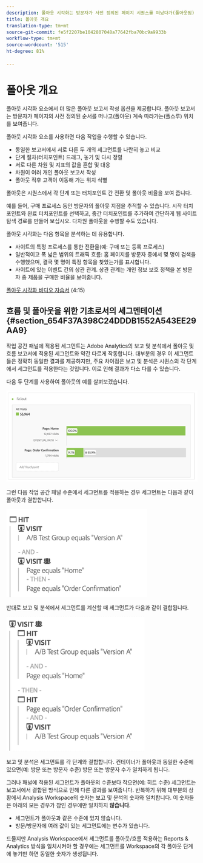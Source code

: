 ```yaml
---
description: 폴아웃 시각화는 방문자가 사전 정의된 페이지 시퀀스를 떠났다가(폴아웃됨) 계속 통과(폴스루)하는 위치를 보여줍니다.
title: 폴아웃 개요
translation-type: tm+mt
source-git-commit: fe5f2207be1042807048a77642fba70bc9a9933b
workflow-type: tm+mt
source-wordcount: '515'
ht-degree: 81%

---
```



# 폴아웃 개요

폴아웃 시각화 요소에서 더 많은 폴아웃 보고서 작성 옵션을 제공합니다. 폴아웃 보고서는 방문자가 페이지의 사전 정의된 순서를 떠나고(폴아웃) 계속 따라가는(폴스루) 위치를 보여줍니다.

폴아웃 시각화 요소를 사용하면 다음 작업을 수행할 수 있습니다.

* 동일한 보고서에서 서로 다른 두 개의 세그먼트를 나란히 놓고 비교
* 단계 절차(터치포인트) 드래그, 놓기 및 다시 정렬 
* 서로 다른 차원 및 지표의 값을 혼합 및 대응 
* 차원이 여러 개인 폴아웃 보고서 작성
* 폴아웃 직후 고객이 이동해 가는 위치 식별

폴아웃은 시퀀스에서 각 단계 또는 터치포인트 간 전환 및 폴아웃 비율을 보여 줍니다. 

예를 들어, 구매 프로세스 동안 방문자의 폴아웃 지점을 추적할 수 있습니다. 시작 터치포인트와 완료 터치포인트를 선택하고, 중간 터치포인트를 추가하여 간단하게 웹 사이트 탐색 경로를 만들어 보십시오. 다차원 폴아웃을 수행할 수도 있습니다.

폴아웃 시각화는 다음 항목을 분석하는 데 유용합니다.

* 사이트의 특정 프로세스를 통한 전환율(예: 구매 또는 등록 프로세스)
* 일반적이고 폭 넓은 범위의 트래픽 흐름: 홈 페이지를 방문자 중에서 몇 명이 검색을 수행했으며, 결국 몇 명이 특정 항목을 찾았는가를 표시합니다.
* 사이트에 있는 이벤트 간의 상관 관계. 상관 관계는 개인 정보 보호 정책을 본 방문자 중 제품을 구매한 비율을 보여줍니다.

[폴아웃 시각화 비디오 자습서](https://docs.adobe.com/content/help/ko-KR/analytics-learn/tutorials/analysis-workspace/analyzing-customer-journeys/fallout-visualization.html) (4:15)

## 흐름 및 폴아웃을 위한 기초로서의 세그멘테이션 {#section_654F37A398C24DDDB1552A543EE29AA9}

작업 공간 패널에 적용된 세그먼트는 Adobe Analytics의 보고 및 분석에서 폴아웃 및 흐름 보고서에 적용된 세그먼트와 약간 다르게 작동합니다. 대부분의 경우 이 세그먼트들은 정확히 동일한 결과를 제공하지만, 주요 차이점은 보고 및 분석은 시퀀스의 각 단계에서 세그먼트를 적용한다는 것입니다. 이로 인해 결과가 다소 다를 수 있습니다.

다음 두 단계를 사용하여 폴아웃의 예를 살펴보겠습니다.

![](assets/fallout_segments1.png)

그런 다음 작업 공간 패널 수준에서 세그먼트를 적용하는 경우 세그먼트는 다음과 같이 폴아웃과 결합합니다.

![](assets/fallout_seg.png)

반대로 보고 및 분석에서 세그먼트를 계산할 때 세그먼트가 다음과 같이 결합됩니다.

![](assets/fallout_segments3.png)

보고 및 분석은 세그먼트를 각 단계와 결합합니다. 컨테이너가 폴아웃과 동일한 수준에 있으면(예: 방문 또는 방문자 수준) 방문 또는 방문자 수가 일치하게 됩니다.

그러나 패널에 적용된 세그먼트가 폴아웃의 수준보다 작으면(예: 히트 수준) 세그먼트는 보고서에서 결합된 방식으로 인해 다른 결과를 보여줍니다. 반복하기 위해 대부분의 상황에서 Analysis Workspace의 숫자는 보고 및 분석의 숫자와 일치합니다. 이 숫자들은 아래의 모든 경우가 참인 경우에만 일치하지 **않습니다**.

* 세그먼트가 폴아웃과 같은 수준에 있지 않습니다.
* 방문/방문자에 여러 값이 있는 세그먼트에는 변수가 있습니다.

드물지만 Analysis Workspace에서 세그먼트를 폴아웃/흐름 적용하는 Reports &amp; Analytics 방식을 일치시켜야 할 경우에는 세그먼트를 Workspace의 각 폴아웃 단계에 놓기만 하면 동일한 숫자가 생성됩니다.
